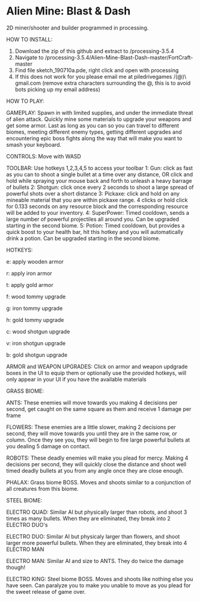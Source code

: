 # Alien Mine: Blast & Dash
2D miner/shooter and builder programmed in processing. 

HOW TO INSTALL: 
1. Download the zip of this github and extract to /processing-3.5.4
2. Navigate to /processing-3.5.4/Alien-Mine-Blast-Dash-master/FortCraft-master
3. Find file sketch_190710a.pde, right click and open with processing
4. If this does not work for you please email me at piledrivegames /(@)\ gmail.com (remove extra characters surrounding the @, this is to avoid bots picking up my email address)


HOW TO PLAY:

GAMEPLAY: 
Spawn in with limited supplies, and under the immediate threat of alien attack. Quickly mine some materials to upgrade your weapons and get some armor. Last as long as you can so you can travel to different biomes, meeting different enemy types, getting different upgrades and encountering epic boss fights along the way that will make you want to smash your keyboard. 

CONTROLS: 
Move with WASD

TOOLBAR:
Use hotkeys 1,2,3,4,5 to access your toolbar
1: Gun: click as fast as you can to shoot a single bullet at a time over any distance, OR click and hold while spraying your mouse back and forth to unleash a heavy barrage of bullets
2: Shotgun: click once every 2 seconds to shoot a large spread of powerful shots over a short distance
3: Pickaxe: click and hold on any mineable material that you are within pickaxe range. 4 clicks or hold click for 0.133 seconds on any resource block and the corresponding resource will be added to your inventory.
4: SuperPower: Timed cooldown, sends a large number of powerful projectiles all around you. Can be upgraded starting in the second biome. 
5: Potion: Timed cooldown, but provides a quick boost to your health bar, hit this hotkey and you will automatically drink a potion. Can be upgraded starting in the second biome. 

HOTKEYS:

e: apply wooden armor

r: apply iron armor

t: apply gold armor

f: wood tommy upgrade

g: iron tommy upgrade

h: gold tommy upgrade

c: wood shotgun upgrade

v: iron shotgun upgrade

b: gold shotgun upgrade


ARMOR and WEAPON UPGRADES:
Click on armor and weapon updgrade boxes in the UI to equip them or optionally use the provided hotkeys, will only appear in your UI if you have the available materials

GRASS BIOME: 

ANTS: These enemies will move towards you making 4 decisions per second, get caught on the same square as them and receive 1 damage per frame

FLOWERS: These enemies are a little slower, making 2 decisions per second, they will move towards you until they are in the same row, or column. Once they see you, they will begin to fire large powerful bullets at you dealing 5 damage on contact.

ROBOTS: These deadly enemies will make you plead for mercy. Making 4 decisions per second, they will quickly close the distance and shoot well timed deadly bullets at you from any angle once they are close enough. 

PHALAX: Grass biome BOSS. Moves and shoots similar to a conjunction of all creatures from this biome. 

STEEL BIOME: 

ELECTRO QUAD: Similar AI but physically larger than robots, and shoot 3 times as many bullets. When they are eliminated, they break into 2 ELECTRO DUO's

ELECTRO DUO: Similar AI but physicaly larger than flowers, and shoot larger more powerful bullets. When they are eliminated, they break into 4 ELECTRO MAN

ELECTRO MAN: Similar AI and size to ANTS. They do twice the damage though!

ELECTRO KING: Steel biome BOSS. Moves and shoots like nothing else you have seen. Can paralyze you to make you unable to move as you plead for the sweet release of game over. 
